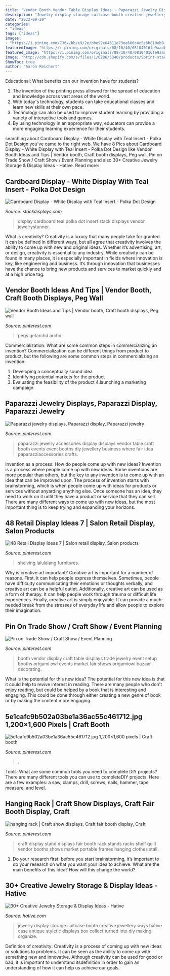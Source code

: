 ```yaml
---
title: "Vendor Booth Vendor Table Display Ideas ~ Paparazzi Jewelry Displays, Paparazzi Display, Paparazzi Jewelry"
description: "Jewelry display storage suitcase booth creative jewellery ways hative case antique styletic displays box collect turned into diy making organize"
date: "2022-09-29"
categories:
- "ideas"
tags: ["ideas"]
images:
- "https://i.pinimg.com/736x/bb/e9/2e/bbe92e64311e73ee606c4c5e6b810eb0--vendor-table-vendor-booth-ideas-display.jpg"
featuredImage: "https://i.pinimg.com/originals/08/10/40/08104016fe9aadb5b0c7c9788d00e5ab.jpg"
featured_image: "https://i.pinimg.com/originals/08/10/40/08104016fe9aadb5b0c7c9788d00e5ab.jpg"
image: "http://cdn.shopify.com/s/files/1/0286/5340/products/Sprint-stack-displays-teal_b016b9c4-5fcf-4e5a-b64f-2ced4caab784_800x.jpg?v=1484254829"
ShowToc: true
author: "Aaron Reichert"
---
```



Educational: What benefits can our invention have for students?
1. The invention of the printing press allowed for the spread of education and knowledge across vast areas of the world.
2. With today's technology, students can take educational classes and learn new skills at their own pace.
3. Technology can also be used to improve student learning by providing a variety of interactive tools and games.
4. By using technology in an appropriate way, educators can provide a more engaging learning experience for their students.

	

		
searching about Cardboard Display - White Display with Teal Insert - Polka Dot Design you've came to the right web. We have 8 Pics about Cardboard Display - White Display with Teal Insert - Polka Dot Design like Vendor Booth Ideas and Tips | Vendor booth, Craft booth displays, Peg wall, Pin on Trade Show / Craft Show / Event Planning and also 30+ Creative Jewelry Storage &amp; Display Ideas - Hative. Read more:
		
    
## Cardboard Display - White Display With Teal Insert - Polka Dot Design

<img loading=lazy src="http://cdn.shopify.com/s/files/1/0286/5340/products/Sprint-stack-displays-teal_b016b9c4-5fcf-4e5a-b64f-2ced4caab784_800x.jpg?v=1484254829" onerror="this.onerror=null;this.src='https://tse4.mm.bing.net/th?id=OIP.Cftjiar2ygf900lLsGy9sQHaHa&amp;pid=15.1';" alt="Cardboard Display - White Display with Teal Insert - Polka Dot Design">

_Source: stackdisplays.com_

>display cardboard teal polka dot insert stack displays vendor jewelrystunner. 

	

What is creativity?
Creativity is a luxury that many people take for granted. It can be defined in different ways, but all agree that creativity involves the ability to come up with new and original ideas. Whether it’s advertising, art, or design, creativity is essential to any industry. While creativity can be found in many places, it is especially important in fields where innovation is key, like engineering and business. It’s through innovation that businesses have the chance to bring new products and services to market quickly and at a high price tag.

    
## Vendor Booth Ideas And Tips | Vendor Booth, Craft Booth Displays, Peg Wall

<img loading=lazy src="https://i.pinimg.com/736x/3a/18/4c/3a184c9a22e00e2b8625a3e55c9a9aa5.jpg" onerror="this.onerror=null;this.src='https://tse1.mm.bing.net/th?id=OIP.mNrHLMSqahgyPiZjxTneBAHaLH&amp;pid=15.1';" alt="Vendor Booth Ideas and Tips | Vendor booth, Craft booth displays, Peg wall">

_Source: pinterest.com_

>pegs getarchd archd. 

	

Commercialization: What are some common steps in commercializing an invention?
Commercialization can be different things from product to product, but the following are some common steps in commercializing an invention:
1. Developing a conceptually sound idea 
2. Identifying potential markets for the product 
3. Evaluating the feasibility of the product 
4.launching a marketing campaign 

    
## Paparazzi Jewelry Displays, Paparazzi Display, Paparazzi Jewelry

<img loading=lazy src="https://i.pinimg.com/736x/ac/73/d8/ac73d894d1604ffaab13ddab06b7c799--paparazzi-jewelry-paparazzi-accessories.jpg" onerror="this.onerror=null;this.src='https://tse4.mm.bing.net/th?id=OIP.zllf3j_qtXXjT9KYo4Ed2QHaJ6&amp;pid=15.1';" alt="Paparazzi jewelry displays, Paparazzi display, Paparazzi jewelry">

_Source: pinterest.com_

>paparazzi jewelry accessories display displays vendor table craft booth events event booths diy jewellery business where fair idea paparazziaccessories crafts. 

	

Invention as a process: How do people come up with new ideas?
Invention is a process where people come up with new ideas. Some inventions are more popular than others, but the key to any invention is to come up with an idea that can be improved upon. The process of invention starts with brainstorming, which is when people come up with ideas for products or services without anyarding anything else. Once someone has an idea, they need to work on it until they have a product or service that they can sell. There are many different ways to come up with new ideas, but the most important thing is to keep trying and expanding your horizons.

    
## 48 Retail Display Ideas 7 | Salon Retail Display, Salon Products

<img loading=lazy src="https://i.pinimg.com/originals/d4/1f/88/d41f880eb841af7e82957bae84875c26.jpg" onerror="this.onerror=null;this.src='https://tse3.mm.bing.net/th?id=OIP.UQKp6v3taw7oL2dYONL6fwHaKQ&amp;pid=15.1';" alt="48 Retail Display Ideas 7 | Salon retail display, Salon products">

_Source: pinterest.com_

>shelving lalulalang furnitures. 

	

Why is creative art important?
Creative art is important for a number of reasons. First, it can help people express themselves. Sometimes, people have difficulty communicating their emotions or thoughts verbally, and creative art can be a helpful outlet. Additionally, creative art can be used as a form of therapy. It can help people work through trauma or difficult life experiences. Finally, creative art is simply enjoyable. It can provide a much-needed break from the stresses of everyday life and allow people to explore their imagination.

    
## Pin On Trade Show / Craft Show / Event Planning

<img loading=lazy src="https://i.pinimg.com/736x/bb/e9/2e/bbe92e64311e73ee606c4c5e6b810eb0--vendor-table-vendor-booth-ideas-display.jpg" onerror="this.onerror=null;this.src='https://tse2.mm.bing.net/th?id=OIP.GqvoAHdv-EA1jYmFsildhQHaJ4&amp;pid=15.1';" alt="Pin on Trade Show / Craft Show / Event Planning">

_Source: pinterest.com_

>booth vendor display craft table displays trade jewelry event setup booths origami owl events market fair shows origamiowl bazaar decorating. 

	

What is the potential for this new idea?
The potential for this new idea is that it could help to revive interest in reading. There are many people who don't enjoy reading, but could be helped by a book that is interesting and engaging. This could be done through either creating a new genre of book or by making the content more engaging.

    
## 5e1cafc9b502a03be1a36ac55c461712.jpg 1,200×1,600 Pixels | Craft Booth

<img loading=lazy src="http://media-cache-ak0.pinimg.com/1200x/5e/1c/af/5e1cafc9b502a03be1a36ac55c461712.jpg" onerror="this.onerror=null;this.src='https://tse1.mm.bing.net/th?id=OIP.I293wiQc9JQM73_NG9_CiwHaJ4&amp;pid=15.1';" alt="5e1cafc9b502a03be1a36ac55c461712.jpg 1,200×1,600 pixels | Craft booth">

_Source: pinterest.com_

>. 

	

Tools: What are some common tools you need to complete DIY projects?
There are many different tools you can use to completeDIY projects. Here are a few examples: a saw, clamps, drill, screws, nails, hammer, tape measure, and level.

    
## Hanging Rack | Craft Show Displays, Craft Fair Booth Display, Craft

<img loading=lazy src="https://i.pinimg.com/originals/08/10/40/08104016fe9aadb5b0c7c9788d00e5ab.jpg" onerror="this.onerror=null;this.src='https://tse3.mm.bing.net/th?id=OIP.JOD3a0yijR-QG0X5GR-RLwHaJ3&amp;pid=15.1';" alt="hanging rack | Craft show displays, Craft fair booth display, Craft">

_Source: pinterest.com_

>craft display stand displays fair booth rack stands racks shelf quilt vendor booths shows market portable frames hanging clothes stall. 

	

1. Do your research first: before you start brainstorming, it’s important to do your research on what you want your idea to achieve. What are the main benefits of this idea? How will this change the world?

    
## 30+ Creative Jewelry Storage &amp; Display Ideas - Hative

<img loading=lazy src="http://hative.com/wp-content/uploads/2015/01/jewelry-storage-display-ideas/35-vintage-suitcase-jewelry-storage.jpg" onerror="this.onerror=null;this.src='https://tse2.mm.bing.net/th?id=OIP.-n6g8CTWpb8rThBtSNvKlAHaJ4&amp;pid=15.1';" alt="30+ Creative Jewelry Storage &amp; Display Ideas - Hative">

_Source: hative.com_

>jewelry display storage suitcase booth creative jewellery ways hative case antique styletic displays box collect turned into diy making organize. 

	

Definition of creativity:
Creativity is a process of coming up with new ideas or solutions to problems. It can be seen as the ability to come up with something new and innovative. Although creativity can be used for good or bad, it is important to understand itsdefinition in order to gain an understanding of how it can help us achieve our goals.

